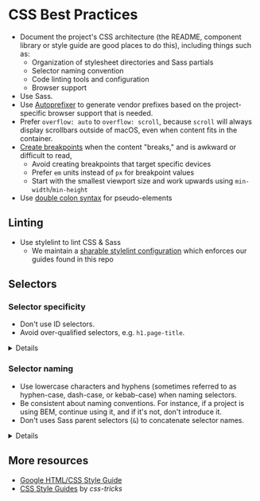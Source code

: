 # CSS Best Practices

- Document the project's CSS architecture (the README, component library or
  style guide are good places to do this), including things such as:
  - Organization of stylesheet directories and Sass partials
  - Selector naming convention
  - Code linting tools and configuration
  - Browser support
- Use Sass.
- Use [Autoprefixer] to generate vendor prefixes based on the project-specific
  browser support that is needed.
- Prefer `overflow: auto` to `overflow: scroll`, because `scroll` will always
  display scrollbars outside of macOS, even when content fits in the container.
- [Create breakpoints] when the content "breaks," and is awkward or difficult to
  read,
  - Avoid creating breakpoints that target specific devices
  - Prefer `em` units instead of `px` for breakpoint values
  - Start with the smallest viewport size and work upwards using
    `min-width`/`min-height`
- Use [double colon syntax] for pseudo-elements

[autoprefixer]: https://github.com/postcss/autoprefixer
[create breakpoints]: http://bradfrost.com/blog/post/7-habits-of-highly-effective-media-queries/
[double colon syntax]: https://developer.mozilla.org/en-US/docs/Web/CSS/Pseudo-elements#Syntax

## Linting

- Use stylelint to lint CSS & Sass
  - We maintain a [sharable stylelint configuration] which enforces our guides
    found in this repo

[sharable stylelint configuration]: https://github.com/thoughtbot/stylelint-config

## Selectors

### Selector specificity

- Don't use ID selectors.
- Avoid over-qualified selectors, e.g. `h1.page-title`.

<details>

#### Code examples

`h1.page-title` carries a specificity of 2, but can be reduced to 1 by removing
the `h1` type selector:

```diff
-h1.page-title
+.page-title {
   // …
 }
```

#### Motivation

Using an ID in a selector increases its specificity, making it more difficult to
work with alongside class selectors. Furthermore, because IDs must be unique
within an HTML document, using them as CSS selectors limits reusability.

#### Resources

- Learn about [how specificity is calculated].

[how specificity is calculated]: https://www.w3.org/TR/selectors-3/#specificity

</details>

### Selector naming

- Use lowercase characters and hyphens (sometimes referred to as hyphen-case,
  dash-case, or kebab-case) when naming selectors.
- Be consistent about naming conventions. For instance, if a project is using
  BEM, continue using it, and if it's not, don't introduce it.
- Don't uses Sass parent selectors (`&`) to concatenate selector names.

<details>

#### Code examples

Use lowercase characters and hyphens in selector names:

```scss
.class-name {
  // …
}
```

Don't concatenate selector names:

```scss
.class {
  &__child-class {
    // …
  }
}
```

#### Motivation

Concatenating selector names makes it more difficult to search and find
selectors in the codebase.

</details>

## More resources

- [Google HTML/CSS Style Guide](https://google.github.io/styleguide/htmlcssguide.html)
- [CSS Style Guides](https://css-tricks.com/css-style-guides/) by *css-tricks*
